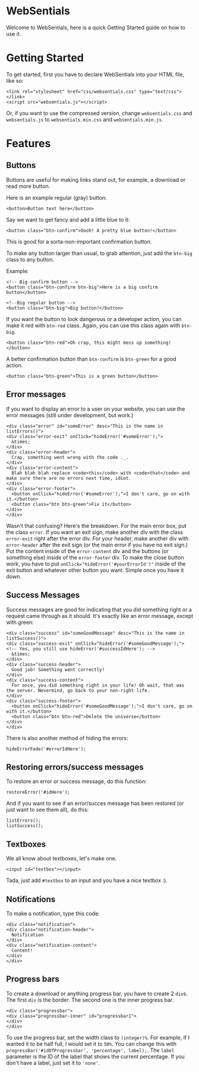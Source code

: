 WebSentials
===

Welcome to WebSentials, here is a quick Getting Started guide on how to use it.

Getting Started
=

To get started, first you have to declare WebSentials into your HTML file, like so:

    <link rel="stylesheet" href="css/websentials.css" type="text/css"></link>
    <script src="websentials.js"></script>

Or, if you want to use the compressed version, change `websentials.css` and `websentials.js` to `websentials.min.css` and `websentials.min.js`.

Features
=

Buttons
-

Buttons are useful for making links stand out, for example, a download or read more button.

Here is an example regular (gray) button:

    <button>Button text here</button>
    
Say we want to get fancy and add a little blue to it:

    <button class="btn-confirm">Oooh! A pretty blue button!</button>
    
This is good for a sorta-non-important confirmation button.

To make any button larger than usual, to grab attention, just add the `btn-big` class to any button.

Example:

    <!-- Big confirm button -->
    <button class="btn-confirm btn-big">Here is a big confirm button</button>
    
    <!--Big regular button -->
    <button class="btn-big">Big button!</button>

If you want the button to look dangerous or a developer action, you can make it red with `btn-red` class. Again, you can use this class again with `btn-big`.

    <button class="btn-red">Oh crap, this might mess up something!</button>

A better confirmation button than `btn-confirm` is `btn-green` for a good action.

    <button class="btn-green">This is a green button</button>

Error messages
-

If you want to display an error to a user on your website, you can use the error messages (still under development, but work.)

    <div class="error" id="someError" desc="This is the name in listErrors()">
    <div class="error-exit" onClick="hideError('#someError');">
      &times;
    </div>
    <div class="error-header">
      Crap, something went wrong with the code ._.
    </div>
    <div class="error-content">
      Blah blah blah replace <code>this</code> with <code>that</code> and make sure there are no errors next time, idiot.
    </div>
    <div class="error-footer">
      <button onClick="hideError('#someError');">I don't care, go on with it.</button>
      <button class="btn btn-green">Fix it</button>
    </div>
    </div>

Wasn't that confusing? Here's the breakdown. For the main error box, put the class `error`. If you want an exit sign, make another div with the class `error-exit` right after the error div. For your header, make another div with `error-header` after the exit sign (or the main error if you have no exit sign.) Put the content inside of the `error-content` div and the buttons (or something else) inside of the `error-footer` div. To make the close button work, you have to put `onClick="hideError('#yourErrorId')"` inside of the exit button and whatever other button you want. Simple once you have it down.

Success Messages
-

Success messages are good for indicating that you did something right or a request came through as it should. It's exactly like an error message, except with green:

    <div class="success" id="someGoodMessage" desc="This is the name in listSuccess()">
    <div class="success-exit" onClick="hideError('#someGoodMessage');"> <!-- Yes, you still use hideError('#successIdHere'); -->
      &times;
    </div>
    <div class="success-header">
      Good job! Something went correctly!
    </div>
    <div class="success-content">
      For once, you did something right in your life! Oh wait, that was the server. Nevermind, go back to your non-right life.
    </div>
    <div class="success-footer">
      <button onClick="hideError('#someGoodMessage');">I don't care, go on with it.</button>
      <button class="btn btn-red">Delete the universe</button>
    </div>
    </div>

There is also another method of hiding the errors:

    hideErrorFade('#errorIdHere');

Restoring errors/success messages
-

To restore an error or success message, do this function:

    restoreError('#idHere');

And if you want to see if an error/succes message has been restored (or just want to see them all), do this:

    listErrors();
    listSuccess();

Textboxes
-

We all know about textboxes, let's make one.

    <input id="textbox"></input>

Tada, just add `#textbox` to an input and you have a nice textbox :).

Notifications
-

To make a notification, type this code:

    <div class="notification">
    <div class="notification-header">
      Notification
    </div>
    <div class="notification-content">
      Content!
    </div>
    </div>

Progress bars
-

To create a download or anything progress bar, you have to create 2 `div`s.
The first `div` is the border. The second one is the inner progress bar.

    <div class="progressbar">
    <div class="progressbar-inner" id="progressbar1">
    </div>
    </div>

To use the progress bar, set the width class to `(integer)%`. For example, if I wanted it to be half full, I would set it to `50%`. You can change this with `progressBar('#idOfProgressbar', 'percentage', label);`. The `label` parameter is the ID of the label that shows the current percentage. If you don't have a label, just set it to `'none'`.
